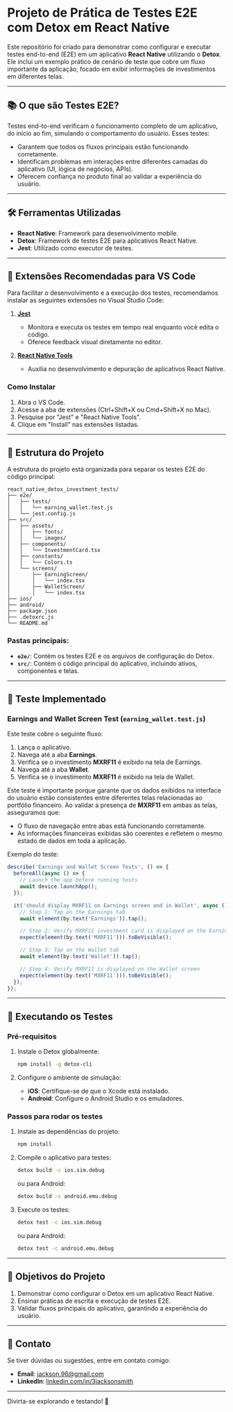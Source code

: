 # **Projeto de Prática de Testes E2E com Detox em React Native**

Este repositório foi criado para demonstrar como configurar e executar testes end-to-end (E2E) em um aplicativo **React Native** utilizando o **Detox**. Ele inclui um exemplo prático de cenário de teste que cobre um fluxo importante da aplicação, focado em exibir informações de investimentos em diferentes telas.

---

## 📚 **O que são Testes E2E?**

Testes end-to-end verificam o funcionamento completo de um aplicativo, do início ao fim, simulando o comportamento do usuário. Esses testes:

- Garantem que todos os fluxos principais estão funcionando corretamente.
- Identificam problemas em interações entre diferentes camadas do aplicativo (UI, lógica de negócios, APIs).
- Oferecem confiança no produto final ao validar a experiência do usuário.

---

## 🛠 **Ferramentas Utilizadas**

- **React Native**: Framework para desenvolvimento mobile.
- **Detox**: Framework de testes E2E para aplicativos React Native.
- **Jest**: Utilizado como executor de testes.

---

## 🔌 **Extensões Recomendadas para VS Code**

Para facilitar o desenvolvimento e a execução dos testes, recomendamos instalar as seguintes extensões no Visual Studio Code:

1. **[Jest](https://marketplace.visualstudio.com/items?itemName=Orta.vscode-jest)**
   - Monitora e executa os testes em tempo real enquanto você edita o código.
   - Oferece feedback visual diretamente no editor.

2. **[React Native Tools](https://marketplace.visualstudio.com/items?itemName=msjsdiag.vscode-react-native)**
   - Auxilia no desenvolvimento e depuração de aplicativos React Native.

### Como Instalar
1. Abra o VS Code.
2. Acesse a aba de extensões (Ctrl+Shift+X ou Cmd+Shift+X no Mac).
3. Pesquise por "Jest" e "React Native Tools".
4. Clique em "Install" nas extensões listadas.

---

## 📁 **Estrutura do Projeto**

A estrutura do projeto está organizada para separar os testes E2E do código principal:

```
react_native_detox_investment_tests/
├── e2e/
│   ├── tests/
│   │   └── earning_wallet.test.js
│   └── jest.config.js
├── src/
│   ├── assets/
│   │   ├── fonts/
│   │   └── images/
│   ├── components/
│   │   └── InvestmentCard.tsx
│   ├── constants/
│   │   └── Colors.ts
│   └── screens/
│       ├── EarningScreen/
│       │   └── index.tsx
│       ├── WalletScreen/
│       │   └── index.tsx
├── ios/
├── android/
├── package.json
├── .detoxrc.js
└── README.md
```

### Pastas principais:
- **`e2e/`**: Contém os testes E2E e os arquivos de configuração do Detox.
- **`src/`**: Contém o código principal do aplicativo, incluindo ativos, componentes e telas.

---

## 📝 **Teste Implementado**

### **Earnings and Wallet Screen Test (`earning_wallet.test.js`)**

Este teste cobre o seguinte fluxo:

1. Lança o aplicativo.
2. Navega até a aba **Earnings**.
3. Verifica se o investimento **MXRF11** é exibido na tela de Earnings.
4. Navega até a aba **Wallet**.
5. Verifica se o investimento **MXRF11** é exibido na tela de Wallet.

Este teste é importante porque garante que os dados exibidos na interface do usuário estão consistentes entre diferentes telas relacionadas ao portfólio financeiro. Ao validar a presença de **MXRF11** em ambas as telas, asseguramos que:
- O fluxo de navegação entre abas está funcionando corretamente.
- As informações financeiras exibidas são coerentes e refletem o mesmo estado de dados em toda a aplicação.

Exemplo do teste:

```javascript
describe('Earnings and Wallet Screen Tests', () => {
  beforeAll(async () => {
    // Launch the app before running tests
    await device.launchApp();
  });

  it('should display MXRF11 on Earnings screen and in Wallet', async () => {
    // Step 1: Tap on the Earnings tab
    await element(by.text('Earnings')).tap();

    // Step 2: Verify MXRF11 investment card is displayed on the Earnings screen
    expect(element(by.text('MXRF11'))).toBeVisible();

    // Step 3: Tap on the Wallet tab
    await element(by.text('Wallet')).tap();

    // Step 4: Verify MXRF11 is displayed on the Wallet screen
    expect(element(by.text('MXRF11'))).toBeVisible();
  });
});
```

---

## 🚀 **Executando os Testes**

### Pré-requisitos

1. Instale o Detox globalmente:
   ```bash
   npm install -g detox-cli
   ```

2. Configure o ambiente de simulação:
   - **iOS**: Certifique-se de que o Xcode está instalado.
   - **Android**: Configure o Android Studio e os emuladores.

### Passos para rodar os testes

1. Instale as dependências do projeto:
   ```bash
   npm install
   ```

2. Compile o aplicativo para testes:
   ```bash
   detox build -c ios.sim.debug
   ```
   ou para Android:
   ```bash
   detox build -c android.emu.debug
   ```

3. Execute os testes:
   ```bash
   detox test -c ios.sim.debug
   ```
   ou para Android:
   ```bash
   detox test -c android.emu.debug
   ```

---

## 🎯 **Objetivos do Projeto**

1. Demonstrar como configurar o Detox em um aplicativo React Native.
2. Ensinar práticas de escrita e execução de testes E2E.
3. Validar fluxos principais do aplicativo, garantindo a experiência do usuário.

---

## 📧 **Contato**

Se tiver dúvidas ou sugestões, entre em contato comigo:
- **Email**: [jackson.96@gmail.com](mailto:jackson.96@gmail.com)
- **LinkedIn**: [linkedin.com/in/3jacksonsmith](https://linkedin.com/in/3jacksonsmith)

---

Divirta-se explorando e testando! 🚀